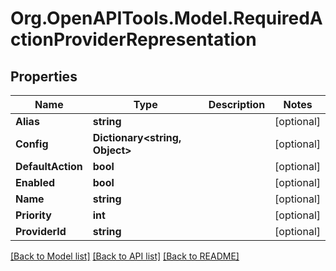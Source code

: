 # Org.OpenAPITools.Model.RequiredActionProviderRepresentation

## Properties

Name | Type | Description | Notes
------------ | ------------- | ------------- | -------------
**Alias** | **string** |  | [optional] 
**Config** | **Dictionary&lt;string, Object&gt;** |  | [optional] 
**DefaultAction** | **bool** |  | [optional] 
**Enabled** | **bool** |  | [optional] 
**Name** | **string** |  | [optional] 
**Priority** | **int** |  | [optional] 
**ProviderId** | **string** |  | [optional] 

[[Back to Model list]](../README.md#documentation-for-models) [[Back to API list]](../README.md#documentation-for-api-endpoints) [[Back to README]](../README.md)

